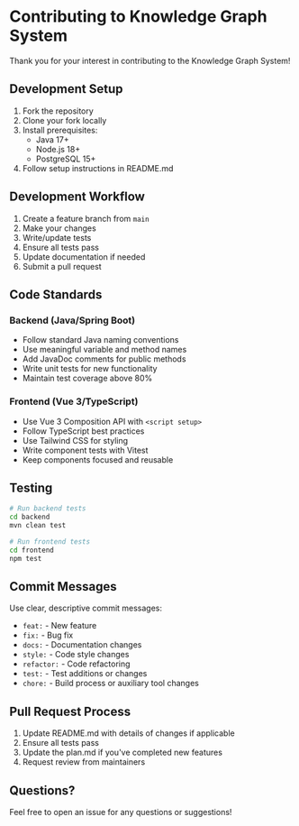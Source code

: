 # Contributing to Knowledge Graph System

Thank you for your interest in contributing to the Knowledge Graph System!

## Development Setup

1. Fork the repository
2. Clone your fork locally
3. Install prerequisites:
   - Java 17+
   - Node.js 18+
   - PostgreSQL 15+
4. Follow setup instructions in README.md

## Development Workflow

1. Create a feature branch from `main`
2. Make your changes
3. Write/update tests
4. Ensure all tests pass
5. Update documentation if needed
6. Submit a pull request

## Code Standards

### Backend (Java/Spring Boot)
- Follow standard Java naming conventions
- Use meaningful variable and method names
- Add JavaDoc comments for public methods
- Write unit tests for new functionality
- Maintain test coverage above 80%

### Frontend (Vue 3/TypeScript)
- Use Vue 3 Composition API with `<script setup>`
- Follow TypeScript best practices
- Use Tailwind CSS for styling
- Write component tests with Vitest
- Keep components focused and reusable

## Testing

```bash
# Run backend tests
cd backend
mvn clean test

# Run frontend tests
cd frontend
npm test
```

## Commit Messages

Use clear, descriptive commit messages:
- `feat:` - New feature
- `fix:` - Bug fix
- `docs:` - Documentation changes
- `style:` - Code style changes
- `refactor:` - Code refactoring
- `test:` - Test additions or changes
- `chore:` - Build process or auxiliary tool changes

## Pull Request Process

1. Update README.md with details of changes if applicable
2. Ensure all tests pass
3. Update the plan.md if you've completed new features
4. Request review from maintainers

## Questions?

Feel free to open an issue for any questions or suggestions!